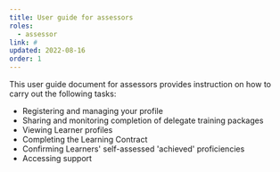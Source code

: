 ```yaml
---
title: User guide for assessors
roles:
  - assessor
link: #
updated: 2022-08-16
order: 1
---
```

This user guide document for assessors provides instruction on how to carry out the following tasks:

- Registering and managing your profile
- Sharing and monitoring completion of delegate training packages​
- Viewing Learner profiles​
- Completing the Learning Contract
- Confirming Learners' self-assessed 'achieved' proficiencies 
- Accessing support​